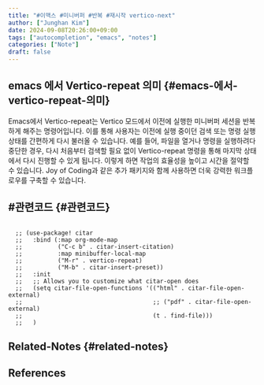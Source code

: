```yaml
---
title: "#이맥스 #미니버퍼 #반복 #재시작 vertico-next"
author: ["Junghan Kim"]
date: 2024-09-08T20:26:00+09:00
tags: ["autocompletion", "emacs", "notes"]
categories: ["Note"]
draft: false
---
```


## emacs 에서 Vertico-repeat 의미 {#emacs-에서-vertico-repeat-의미}

Emacs에서 Vertico-repeat는 Vertico 모드에서 이전에 실행한 미니버퍼 세션을 반복하게 해주는 명령어입니다. 이를 통해 사용자는 이전에 실행 중이던 검색 또는 명령 실행 상태를 간편하게 다시 불러올 수 있습니다. 예를 들어, 파일을 열거나 명령을 실행하려다 중단한 경우, 다시 처음부터 검색할 필요 없이 Vertico-repeat 명령을 통해 마지막 상태에서 다시 진행할 수 있게 됩니다. 이렇게 하면 작업의 효율성을 높이고 시간을 절약할 수 있습니다. Joy of Coding과 같은 추가 패키지와 함께 사용하면 더욱 강력한 워크플로우를 구축할 수 있습니다.


## #관련코드 {#관련코드}

```elisp

  ;; (use-package! citar
  ;;   :bind (:map org-mode-map
  ;;          ("C-c b" . citar-insert-citation)
  ;;          :map minibuffer-local-map
  ;;          ("M-r" . vertico-repeat)
  ;;          ("M-b" . citar-insert-preset))
  ;;   :init
  ;;   ;; Allows you to customize what citar-open does
  ;;   (setq citar-file-open-functions '(("html" . citar-file-open-external)
  ;;                                     ;; ("pdf" . citar-file-open-external)
  ;;                                     (t . find-file)))
  ;;   )

```


## Related-Notes {#related-notes}

## References

<style>.csl-entry{text-indent: -1.5em; margin-left: 1.5em;}</style><div class="csl-bib-body">
</div>
